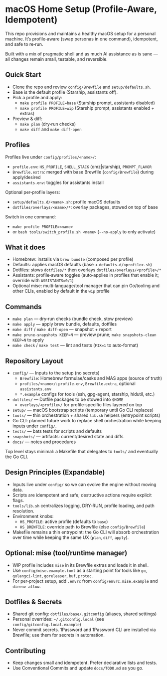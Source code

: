 # macOS Home Setup (Profile‑Aware, Idempotent)

This repo provisions and maintains a healthy macOS setup for a personal machine. It’s profile‑aware (swap personas in one command), idempotent, and safe to re‑run.

Built with a mix of pragmatic shell and as much AI assistance as is sane — all changes remain small, testable, and reversible.

## Quick Start

- Clone the repo and review `config/Brewfile` and `setup/defaults.sh`.
- Base is the default profile (Starship, assistants off).
- Pick a profile and apply:
  - `make profile PROFILE=base` (Starship prompt, assistants disabled)
  - `make profile PROFILE=wip` (Starship prompt, assistants enabled + extras)
- Preview & diff:
  - `make plan` (dry‑run checks)
  - `make diff` and `make diff-open`

## Profiles

Profiles live under `config/profiles/<name>/`:
- `profile.env`: `HS_PROFILE`, `SHELL_STACK` (omz|starship), `PROMPT_FLAVOR`
- `Brewfile.extra`: merged with base Brewfile (`config/Brewfile`) during apply/desired
- `assistants.env`: toggles for assistants install

Optional per‑profile layers:
- `setup/defaults.d/<name>.sh`: profile macOS defaults
- `dotfiles/overlays/<name>/*`: overlay packages, stowed on top of base

Switch in one command:
- `make profile PROFILE=<name>`
- or `bash tools/switch_profile.sh <name>` (`--no-apply` to only activate)

## What it does

- Homebrew: installs via `brew bundle` (composed per profile)
- Defaults: applies macOS defaults (base + `defaults.d/<profile>.sh`)
- Dotfiles: stows `dotfiles/*` then overlays `dotfiles/overlays/<profile>/*`
- Assistants: profile‑aware toggles (auto‑applies in profiles that enable it; override with `ASSISTANTS=0/1`)
- Optional mise: multi‑language/tool manager that can pin Go/tooling and other CLIs, enabled by default in the `wip` profile

## Commands

- `make plan` — dry‑run checks (bundle check, stow preview)
- `make apply` — apply brew bundle, defaults, dotfiles
- `make diff` / `make diff-open` — snapshot + report
- `make prune-snapshots KEEP=N` — preview prune; `make snapshots-clean KEEP=N` to apply
- `make check` / `make test` — lint and tests (`FIX=1` to auto‑format)

## Repository Layout

- `config/` — Inputs to the setup (no secrets)
  - `Brewfile`: Homebrew formulae/casks and MAS apps (source of truth)
  - `profiles/<name>/`: `profile.env`, `Brewfile.extra`, optional `assistants.env`
  - `*.example` configs for tools (ssh, gpg-agent, starship, hidutil, etc.)
- `dotfiles/` — Dotfile packages to be stowed into `$HOME`
  - `overlays/<profile>/` for profile‑specific files layered on top
- `setup/` — macOS bootstrap scripts (temporary until Go CLI replaces)
- `tools/` — thin orchestration + shared `lib.sh` helpers (entrypoint scripts)
- Go CLI: planned future work to replace shell orchestration while keeping inputs under `config/`.
- `tests/` — bats tests for scripts and defaults
- `snapshots/` — artifacts: current/desired state and diffs
- `docs/` — notes and procedures

Top level stays minimal: a Makefile that delegates to `tools/` and eventually the Go CLI.

## Design Principles (Expandable)

- Inputs live under `config/` so we can evolve the engine without moving data.
- Scripts are idempotent and safe; destructive actions require explicit flags.
- `tools/lib.sh` centralizes logging, DRY‑RUN, profile loading, and path resolution.
- Environment knobs:
  - `HS_PROFILE`: active profile (defaults to `base`)
  - `HS_BREWFILE`: override path to Brewfile (else `config/Brewfile`)
- Makefile remains a thin entrypoint; the Go CLI will absorb orchestration over time while keeping the same UX (`plan`, `diff`, `apply`).

## Optional: mise (tool/runtime manager)

- WIP profile includes `mise` in its Brewfile extras and loads it in shell.
- Use `config/mise.example.toml` as a starting point for tools like `go`, `golangci-lint`, `goreleaser`, `buf`, `protoc`.
- For per‑project setup, add `.envrc` from `config/envrc.mise.example` and `direnv allow`.

## Dotfiles & Secrets

- Shared git config: `dotfiles/base/.gitconfig` (aliases, shared settings)
- Personal overrides: `~/.gitconfig.local` (see `config/gitconfig.local.example`)
- Never commit secrets. 1Password and 1Password CLI are installed via Brewfile; use them for secrets in automation.

## Contributing

- Keep changes small and idempotent. Prefer declarative lists and tests.
- Use Conventional Commits and update `docs/TODO.md` as you go.
